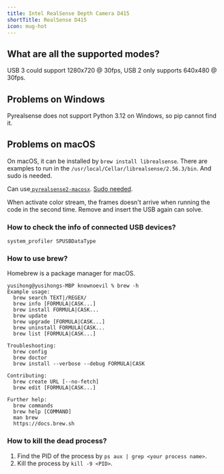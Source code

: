```yaml
---
title: Intel RealSense Depth Camera D415
shortTitle: RealSense D415
icon: mug-hot
---
```


## What are all the supported modes?

USB 3 could support 1280x720 @ 30fps, USB 2 only supports 640x480 @ 30fps.

## Problems on Windows

Pyrealsense does not support Python 3.12 on Windows, so pip cannot find it.

## Problems on macOS

On macOS, it can be installed by `brew install librealsense`. There are examples to run in the `/usr/local/Cellar/librealsense/2.56.3/bin`. And sudo is needed.

Can use[ `pyrealsense2-macosx`](https://github.com/cansik/pyrealsense2-macosx). [Sudo needed](https://github.com/IntelRealSense/librealsense/issues/9916#issuecomment-1082893427).

When activate color stream, the frames doesn't arrive when running the code in the second time. Remove and insert the USB again can solve.

### How to check the info of connected USB devices?

```
system_profiler SPUSBDataType
```

### How to use brew?

Homebrew is a package manager for macOS. 

```
yusihong@yusihongs-MBP knownoevil % brew -h
Example usage:
  brew search TEXT|/REGEX/
  brew info [FORMULA|CASK...]
  brew install FORMULA|CASK...
  brew update
  brew upgrade [FORMULA|CASK...]
  brew uninstall FORMULA|CASK...
  brew list [FORMULA|CASK...]

Troubleshooting:
  brew config
  brew doctor
  brew install --verbose --debug FORMULA|CASK

Contributing:
  brew create URL [--no-fetch]
  brew edit [FORMULA|CASK...]

Further help:
  brew commands
  brew help [COMMAND]
  man brew
  https://docs.brew.sh
```

### How to kill the dead process?

1. Find the PID of the process by `ps aux | grep <your process name>`.
2. Kill the process by `kill -9 <PID>`.